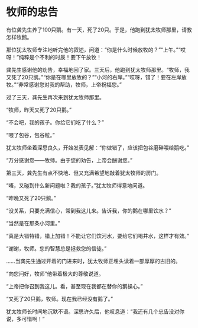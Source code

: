 # 牧师的忠告

有位龚先生养了100只鹅。有一天，死了20只。于是，他跑到犹太牧师那里，请教怎样牧鹅。 

那位犹太牧师专注地听完他的叙述，问道：“你是什么时候放牧的？”“上午。”“哎呀！”纯粹是个不利的时辰！要下午放牧！ 

龚先生感谢他的劝告，幸福地回了家。三天后，他跑到犹太牧师那里。“牧师，我又死了20只鹅。”“你是在哪里放牧的？”“小河的右岸。”“哎呀，错了！要在左岸放牧。”“非常感谢您对我的帮助，牧师，上帝祝福您。” 

过了三天，龚先生再次来到犹太牧师那里。 

“牧师，昨天又死了20只鹅。” 

“不会吧，我的孩子。你给它们吃了什么？” 

“喂了包谷，包谷粒。” 

犹太牧师坐着深思良久，开始发表见解：“你做错了，应该把包谷磨碎喂给鹅吃。” 

“万分感谢您——牧师。由于您的劝告，上帝会酬谢您。” 

第三天，龚先生有点不快地、但又充满希望地敲着犹太牧师的房门。 

“唔，又碰到什么新问题啦？我的孩子。”犹太牧师得意地问道。 

“昨晚又死了20只鹅。” 

“没关系，只要充满信心，常到我这儿来。告诉我，你的鹅在哪里饮水？” 

“当然是在那条小河里。” 

“真是大错特错，错上加错！不能让它们饮河水，要给它们喝井水，这样才有效。” 

“谢谢，牧师。您的智慧总是拯救您的信徒。” 

……当龚先生通过开着的门进来时，犹太牧师正埋头读着一部厚厚的古旧的。 

“向您问好，牧师”他带着极大的尊敬说道。 

“上帝把你召到我这儿。看，甚至现在我都在替你的鹅操心。” 

“又死了20只鹅，牧师。现在我已经没有鹅了。” 

犹太牧师长时间地沉默不语。深思许久后，他叹息道：“我还有几个忠告没对你说，多可惜啊！”
 